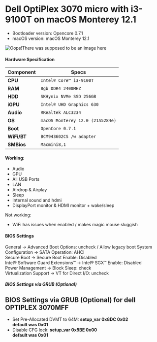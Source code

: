 Dell OptiPlex 3070 micro with i3-9100T on macOS Monterey 12.1
============================================



- Bootloader version: Opencore 0.7.1
- macOS version: macOS Monterey 12.1


![Oops!There was supposed to be an image here](https://i.imgur.com/jKUO4oY.png)

#### Hardware Specification
| Component | Specs |
|------------|----------------------------------------|
| **CPU**     | `Intel® Core™ i3-9100T` |   
| **RAM**     | `8gb DDR4 2400MHZ`|   
| **HDD**     | `SKHynix NVMe SSD 256GB`|
| **iGPU**    | `Intel® UHD Graphics 630`|
| **Audio**   | `RRealtek ALC3234`|
| **OS**      | `macOS Monterey 12.0 (21A5284e)`|
| **Boot**    | `OpenCore 0.7.1`|
| **WiFi/BT**    | `BCM943602CS /w adapter`|
| **SMBios**   | `Macmini8,1`|


#### Working: 

- Audio
- GPU 
- All USB Ports
- LAN
- Airdrop & Airplay
- Sleep
- Internal sound and hdmi
- DisplayPort monitor & HDMI monitor + wake/sleep

Not working: 
- WiFi has issues when enabled / makes magic mouse sluggish

#### BIOS Settings

General → Advanced Boot Options: uncheck  / Allow legacy boot
System Configuration → SATA Operation: AHCI  
Secure Boot → Secure Boot Enable: Disabled  
Intel® Software Guard Extensions™ → Intel® SGX™ Enable: Disabled  
Power Management → Block Sleep: check  
Virtualization Support → VT for Direct I/O: uncheck  

##### BIOS Settings via GRUB (Optional)
## BIOS Settings via GRUB (Optional) for dell OPTIPLEX 3070MFF

- Set Pre-Allocated DVMT to 64M: **setup_var 0x8DC 0x02**  
**default was 0x01**
- Disable CFG lock: **setup_var 0x5BE 0x00** </br>
**default was 0x01**
